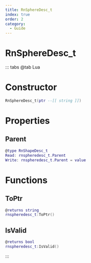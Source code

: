 ```yaml
---
title: RnSphereDesc_t
index: true
order: 2
category:
  - Guide
---
```


# RnSphereDesc_t

::: tabs
@tab Lua
# Constructor
```lua
RnSphereDesc_t(ptr --[[ string ]])
```
# Properties
## Parent 
```lua
@type RnShapeDesc_t
Read: rnspheredesc_t.Parent
Write: rnspheredesc_t.Parent = value
```
# Functions
## ToPtr
```lua
@returns string
rnspheredesc_t:ToPtr()
```
## IsValid
```lua
@returns bool
rnspheredesc_t:IsValid()
```

:::